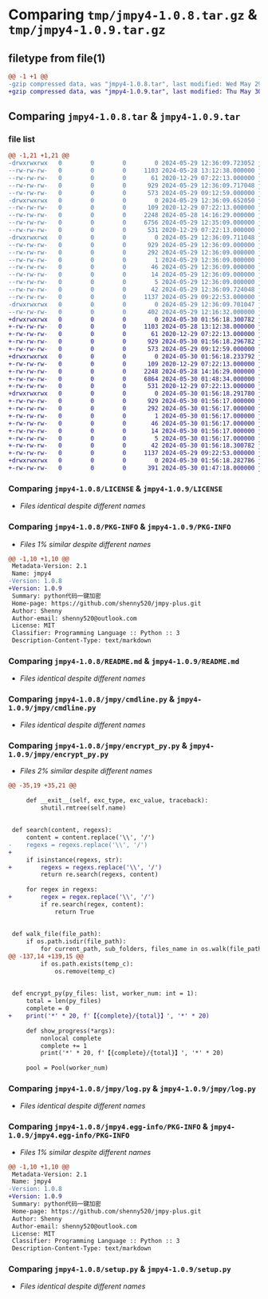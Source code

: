 # Comparing `tmp/jmpy4-1.0.8.tar.gz` & `tmp/jmpy4-1.0.9.tar.gz`

## filetype from file(1)

```diff
@@ -1 +1 @@
-gzip compressed data, was "jmpy4-1.0.8.tar", last modified: Wed May 29 12:36:09 2024, max compression
+gzip compressed data, was "jmpy4-1.0.9.tar", last modified: Thu May 30 01:56:18 2024, max compression
```

## Comparing `jmpy4-1.0.8.tar` & `jmpy4-1.0.9.tar`

### file list

```diff
@@ -1,21 +1,21 @@
-drwxrwxrwx   0        0        0        0 2024-05-29 12:36:09.723052 jmpy4-1.0.8/
--rw-rw-rw-   0        0        0     1103 2024-05-28 13:12:38.000000 jmpy4-1.0.8/LICENSE
--rw-rw-rw-   0        0        0       61 2020-12-29 07:22:13.000000 jmpy4-1.0.8/MANIFEST.in
--rw-rw-rw-   0        0        0      929 2024-05-29 12:36:09.717048 jmpy4-1.0.8/PKG-INFO
--rw-rw-rw-   0        0        0      573 2024-05-29 09:12:59.000000 jmpy4-1.0.8/README.md
-drwxrwxrwx   0        0        0        0 2024-05-29 12:36:09.652050 jmpy4-1.0.8/jmpy/
--rw-rw-rw-   0        0        0      109 2020-12-29 07:22:13.000000 jmpy4-1.0.8/jmpy/__init__.py
--rw-rw-rw-   0        0        0     2248 2024-05-28 14:16:29.000000 jmpy4-1.0.8/jmpy/cmdline.py
--rw-rw-rw-   0        0        0     6756 2024-05-29 12:35:09.000000 jmpy4-1.0.8/jmpy/encrypt_py.py
--rw-rw-rw-   0        0        0      531 2020-12-29 07:22:13.000000 jmpy4-1.0.8/jmpy/log.py
-drwxrwxrwx   0        0        0        0 2024-05-29 12:36:09.711048 jmpy4-1.0.8/jmpy4.egg-info/
--rw-rw-rw-   0        0        0      929 2024-05-29 12:36:09.000000 jmpy4-1.0.8/jmpy4.egg-info/PKG-INFO
--rw-rw-rw-   0        0        0      292 2024-05-29 12:36:09.000000 jmpy4-1.0.8/jmpy4.egg-info/SOURCES.txt
--rw-rw-rw-   0        0        0        1 2024-05-29 12:36:09.000000 jmpy4-1.0.8/jmpy4.egg-info/dependency_links.txt
--rw-rw-rw-   0        0        0       46 2024-05-29 12:36:09.000000 jmpy4-1.0.8/jmpy4.egg-info/entry_points.txt
--rw-rw-rw-   0        0        0       14 2024-05-29 12:36:09.000000 jmpy4-1.0.8/jmpy4.egg-info/requires.txt
--rw-rw-rw-   0        0        0        5 2024-05-29 12:36:09.000000 jmpy4-1.0.8/jmpy4.egg-info/top_level.txt
--rw-rw-rw-   0        0        0       42 2024-05-29 12:36:09.724048 jmpy4-1.0.8/setup.cfg
--rw-rw-rw-   0        0        0     1137 2024-05-29 09:22:53.000000 jmpy4-1.0.8/setup.py
-drwxrwxrwx   0        0        0        0 2024-05-29 12:36:09.701047 jmpy4-1.0.8/tests/
--rw-rw-rw-   0        0        0      402 2024-05-29 12:16:32.000000 jmpy4-1.0.8/tests/test.py
+drwxrwxrwx   0        0        0        0 2024-05-30 01:56:18.300782 jmpy4-1.0.9/
+-rw-rw-rw-   0        0        0     1103 2024-05-28 13:12:38.000000 jmpy4-1.0.9/LICENSE
+-rw-rw-rw-   0        0        0       61 2020-12-29 07:22:13.000000 jmpy4-1.0.9/MANIFEST.in
+-rw-rw-rw-   0        0        0      929 2024-05-30 01:56:18.296782 jmpy4-1.0.9/PKG-INFO
+-rw-rw-rw-   0        0        0      573 2024-05-29 09:12:59.000000 jmpy4-1.0.9/README.md
+drwxrwxrwx   0        0        0        0 2024-05-30 01:56:18.233792 jmpy4-1.0.9/jmpy/
+-rw-rw-rw-   0        0        0      109 2020-12-29 07:22:13.000000 jmpy4-1.0.9/jmpy/__init__.py
+-rw-rw-rw-   0        0        0     2248 2024-05-28 14:16:29.000000 jmpy4-1.0.9/jmpy/cmdline.py
+-rw-rw-rw-   0        0        0     6864 2024-05-30 01:48:34.000000 jmpy4-1.0.9/jmpy/encrypt_py.py
+-rw-rw-rw-   0        0        0      531 2020-12-29 07:22:13.000000 jmpy4-1.0.9/jmpy/log.py
+drwxrwxrwx   0        0        0        0 2024-05-30 01:56:18.291780 jmpy4-1.0.9/jmpy4.egg-info/
+-rw-rw-rw-   0        0        0      929 2024-05-30 01:56:17.000000 jmpy4-1.0.9/jmpy4.egg-info/PKG-INFO
+-rw-rw-rw-   0        0        0      292 2024-05-30 01:56:17.000000 jmpy4-1.0.9/jmpy4.egg-info/SOURCES.txt
+-rw-rw-rw-   0        0        0        1 2024-05-30 01:56:17.000000 jmpy4-1.0.9/jmpy4.egg-info/dependency_links.txt
+-rw-rw-rw-   0        0        0       46 2024-05-30 01:56:17.000000 jmpy4-1.0.9/jmpy4.egg-info/entry_points.txt
+-rw-rw-rw-   0        0        0       14 2024-05-30 01:56:17.000000 jmpy4-1.0.9/jmpy4.egg-info/requires.txt
+-rw-rw-rw-   0        0        0        5 2024-05-30 01:56:17.000000 jmpy4-1.0.9/jmpy4.egg-info/top_level.txt
+-rw-rw-rw-   0        0        0       42 2024-05-30 01:56:18.300782 jmpy4-1.0.9/setup.cfg
+-rw-rw-rw-   0        0        0     1137 2024-05-29 09:22:53.000000 jmpy4-1.0.9/setup.py
+drwxrwxrwx   0        0        0        0 2024-05-30 01:56:18.282786 jmpy4-1.0.9/tests/
+-rw-rw-rw-   0        0        0      391 2024-05-30 01:47:18.000000 jmpy4-1.0.9/tests/test.py
```

### Comparing `jmpy4-1.0.8/LICENSE` & `jmpy4-1.0.9/LICENSE`

 * *Files identical despite different names*

### Comparing `jmpy4-1.0.8/PKG-INFO` & `jmpy4-1.0.9/PKG-INFO`

 * *Files 1% similar despite different names*

```diff
@@ -1,10 +1,10 @@
 Metadata-Version: 2.1
 Name: jmpy4
-Version: 1.0.8
+Version: 1.0.9
 Summary: python代码一键加密
 Home-page: https://github.com/shenny520/jmpy-plus.git
 Author: Shenny
 Author-email: shenny520@outlook.com
 License: MIT
 Classifier: Programming Language :: Python :: 3
 Description-Content-Type: text/markdown
```

### Comparing `jmpy4-1.0.8/README.md` & `jmpy4-1.0.9/README.md`

 * *Files identical despite different names*

### Comparing `jmpy4-1.0.8/jmpy/cmdline.py` & `jmpy4-1.0.9/jmpy/cmdline.py`

 * *Files identical despite different names*

### Comparing `jmpy4-1.0.8/jmpy/encrypt_py.py` & `jmpy4-1.0.9/jmpy/encrypt_py.py`

 * *Files 2% similar despite different names*

```diff
@@ -35,19 +35,21 @@
 
     def __exit__(self, exc_type, exc_value, traceback):
         shutil.rmtree(self.name)
 
 
 def search(content, regexs):
     content = content.replace('\\', '/')
-    regexs = regexs.replace('\\', '/')
+
     if isinstance(regexs, str):
+        regexs = regexs.replace('\\', '/')
         return re.search(regexs, content)
 
     for regex in regexs:
+        regex = regex.replace('\\', '/')
         if re.search(regex, content):
             return True
 
 
 def walk_file(file_path):
     if os.path.isdir(file_path):
         for current_path, sub_folders, files_name in os.walk(file_path):
@@ -137,14 +139,15 @@
         if os.path.exists(temp_c):
             os.remove(temp_c)
 
 
 def encrypt_py(py_files: list, worker_num: int = 1):
     total = len(py_files)
     complete = 0
+    print('*' * 20, f'【{complete}/{total}】', '*' * 20)
 
     def show_progress(*args):
         nonlocal complete
         complete += 1
         print('*' * 20, f'【{complete}/{total}】', '*' * 20)
 
     pool = Pool(worker_num)
```

### Comparing `jmpy4-1.0.8/jmpy/log.py` & `jmpy4-1.0.9/jmpy/log.py`

 * *Files identical despite different names*

### Comparing `jmpy4-1.0.8/jmpy4.egg-info/PKG-INFO` & `jmpy4-1.0.9/jmpy4.egg-info/PKG-INFO`

 * *Files 1% similar despite different names*

```diff
@@ -1,10 +1,10 @@
 Metadata-Version: 2.1
 Name: jmpy4
-Version: 1.0.8
+Version: 1.0.9
 Summary: python代码一键加密
 Home-page: https://github.com/shenny520/jmpy-plus.git
 Author: Shenny
 Author-email: shenny520@outlook.com
 License: MIT
 Classifier: Programming Language :: Python :: 3
 Description-Content-Type: text/markdown
```

### Comparing `jmpy4-1.0.8/setup.py` & `jmpy4-1.0.9/setup.py`

 * *Files identical despite different names*

